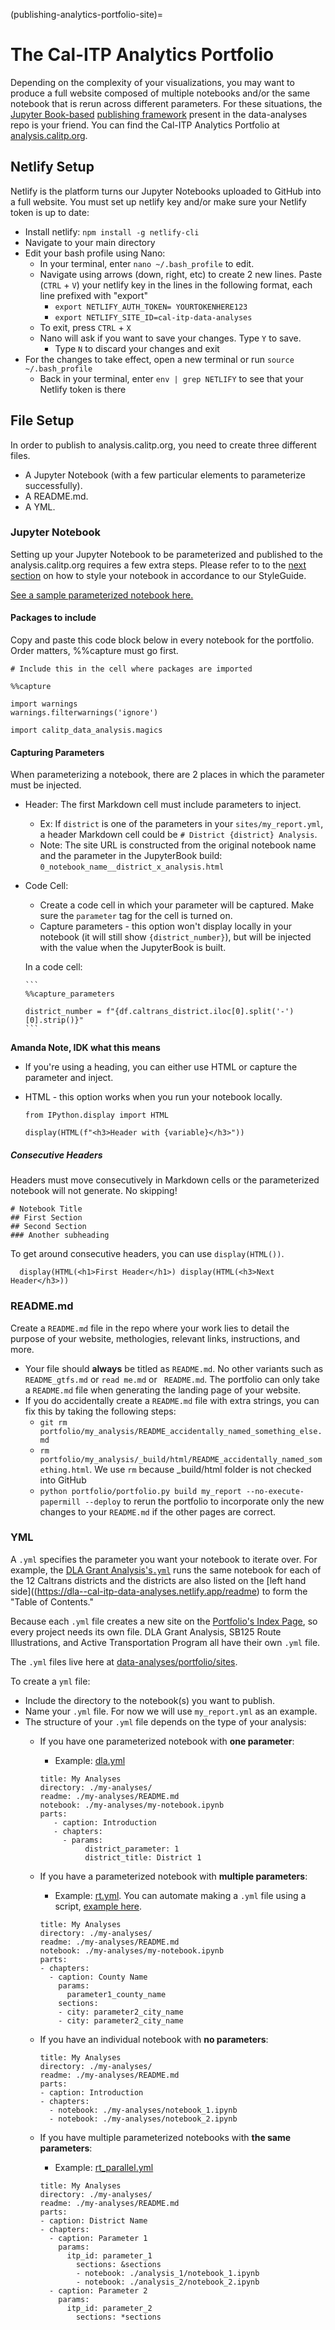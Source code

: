 (publishing-analytics-portfolio-site)=

# The Cal-ITP Analytics Portfolio

Depending on the complexity of your visualizations, you may want to produce
a full website composed of multiple notebooks and/or the same notebook that is rerun across different parameters.
For these situations, the [Jupyter Book-based](https://jupyterbook.org/en/stable/intro.html)
[publishing framework](https://github.com/cal-itp/data-analyses/tree/main/portfolio)
present in the data-analyses repo is your friend. You can find the Cal-ITP Analytics Portfolio at [analysis.calitp.org](https://analysis.calitp.org).

## Netlify Setup

Netlify is the platform turns our Jupyter Notebooks uploaded to GitHub into a full website. You must set up netlify key and/or make sure your Netlify token is up to date:

- Install netlify: `npm install -g netlify-cli`
- Navigate to your main directory
- Edit your bash profile using Nano:
  - In your terminal, enter `nano ~/.bash_profile` to edit.
  - Navigate using arrows (down, right, etc) to create 2 new lines. Paste (`CTRL` + `V`) your netlify key in the lines in the following format, each line prefixed with "export"
    - `export NETLIFY_AUTH_TOKEN= YOURTOKENHERE123`
    - `export NETLIFY_SITE_ID=cal-itp-data-analyses`
  - To exit, press `CTRL` + `X`
  - Nano will ask if you want to save your changes. Type `Y` to save.
    - Type `N` to discard your changes and exit
- For the changes to take effect, open a new terminal or run `source ~/.bash_profile`
  - Back in your terminal, enter `env | grep NETLIFY` to see that your Netlify token is there

## File Setup

In order to publish to analysis.calitp.org, you need to create three different files.

- A Jupyter Notebook (with a few particular elements to parameterize successfully).
- A README.md.
- A YML.

### Jupyter Notebook

Setting up your Jupyter Notebook to be parameterized and published to the analysis.calitp.org requires a few extra steps. Please refer to to the [next section](https://docs.calitp.org/data-infra/publishing/sections/5_notebooks_styling.html) on how to style your notebook in accordance to our StyleGuide.

[See a sample parameterized notebook here.](https://github.com/cal-itp/data-analyses/blob/main/starter_kit/parameterized_notebook.ipynb)

#### Packages to include

Copy and paste this code block below in every notebook for the portfolio. Order matters, %%capture must go first.

```
# Include this in the cell where packages are imported

%%capture

import warnings
warnings.filterwarnings('ignore')

import calitp_data_analysis.magics
```

#### Capturing Parameters

When parameterizing a notebook, there are  2 places in which the parameter must be injected.

- Header:
  The first Markdown cell must include parameters to inject.

  - Ex: If `district` is one of the parameters in your `sites/my_report.yml`, a header Markdown cell could be `# District {district} Analysis`.
  - Note: The site URL is constructed from the original notebook name and the parameter in the JupyterBook build: `0_notebook_name__district_x_analysis.html`

- Code Cell:

  - Create a code cell in which your parameter will be captured. Make sure the `parameter` tag for the cell is turned on.
  - Capture parameters - this option won't display locally in your notebook (it will still show `{district_number}`), but will be injected with the value when the JupyterBook is built.

  In a code cell:

  ````
  ```
  %%capture_parameters

  district_number = f"{df.caltrans_district.iloc[0].split('-')[0].strip()}"
  ```
  ````

<b> Amanda Note, IDK what this means</b>

- If you're using a heading, you can either use HTML or capture the parameter and inject.

- HTML - this option works when you run your notebook locally.

  ```
  from IPython.display import HTML

  display(HTML(f"<h3>Header with {variable}</h3>"))
  ```

##### Consecutive Headers

Headers must move consecutively in Markdown cells or the parameterized notebook will not generate. No skipping!

```
# Notebook Title
## First Section
## Second Section
### Another subheading
```

To get around consecutive headers, you can use `display(HTML())`.

```
  display(HTML(<h1>First Header</h1>) display(HTML(<h3>Next Header</h3>))
```

### README.md

Create a `README.md` file in the repo where your work lies to detail the purpose of your website, methologies, relevant links, instructions, and more.

- Your file should <b>always</b> be titled as `README.md`. No other variants such as `README_gtfs.md` or `read me.md` or ` README.md`. The portfolio can only take a `README.md` file when generating the landing page of your website.
- If you do accidentally create a `README.md` file with extra strings, you can fix this by taking the following steps:
  - `git rm portfolio/my_analysis/README_accidentally_named_something_else.md`
  - `rm portfolio/my_analysis/_build/html/README_accidentally_named_something.html`. We use `rm` because \_build/html folder is not checked into GitHub
  - `python portfolio/portfolio.py build my_report --no-execute-papermill --deploy` to rerun the portfolio to incorporate only the new changes to your `README.md` if the other pages are correct.

### YML

A `.yml` specifies the parameter you want your notebook to iterate over.  For example, the [DLA Grant Analysis's`.yml`](https://github.com/cal-itp/data-analyses/blob/main/portfolio/sites/dla.yml) runs the same notebook for each of the 12 Caltrans districts and the districts are also listed on the \[left hand side\]((https://dla--cal-itp-data-analyses.netlify.app/readme) to form the "Table of Contents."

Because each `.yml` file creates a new site on the [Portfolio's Index Page](https://analysis.calitp.org/), so every project needs its own file. DLA Grant Analysis, SB125 Route Illustrations, and Active Transportation Program all have their own `.yml` file.

The `.yml` files live here at [data-analyses/portfolio/sites](https://github.com/cal-itp/data-analyses/tree/main/portfolio/sites).

To create a `yml` file:

- Include the directory to the notebook(s) you want to publish.
- Name your `.yml` file. For now we will use `my_report.yml` as an example.
- The structure of your `.yml` file depends on the type of your analysis:
  - If you have one parameterized notebook with **one parameter**:

    - Example: [dla.yml](https://github.com/cal-itp/data-analyses/blob/main/portfolio/sites/dla.yml)

    ```
    title: My Analyses
    directory: ./my-analyses/
    readme: ./my-analyses/README.md
    notebook: ./my-analyses/my-notebook.ipynb
    parts:
       - caption: Introduction
       - chapters:
         - params:
              district_parameter: 1
              district_title: District 1
    ```

  - If you have a parameterized notebook with **multiple parameters**:

    - Example: [rt.yml](https://github.com/cal-itp/data-analyses/blob/main/portfolio/sites/rt.yml). You can automate making a `.yml` file using a script, [example here](https://github.com/cal-itp/data-analyses/blob/main/gtfs_digest/deploy_portfolio_yaml.py).

    ```
    title: My Analyses
    directory: ./my-analyses/
    readme: ./my-analyses/README.md
    notebook: ./my-analyses/my-notebook.ipynb
    parts:
    - chapters:
      - caption: County Name
        params:
          parameter1_county_name
        sections:
        - city: parameter2_city_name
        - city: parameter2_city_name
    ```

  - If you have an individual notebook with **no parameters**:

    ```
    title: My Analyses
    directory: ./my-analyses/
    readme: ./my-analyses/README.md
    parts:
    - caption: Introduction
    - chapters:
      - notebook: ./my-analyses/notebook_1.ipynb
      - notebook: ./my-analyses/notebook_2.ipynb
    ```

  - If you have multiple parameterized notebooks with **the same parameters**:

    - Example: [rt_parallel.yml](https://github.com/cal-itp/data-analyses/blob/main/portfolio/rt_parallel.yml)

    ```
    title: My Analyses
    directory: ./my-analyses/
    readme: ./my-analyses/README.md
    parts:
    - caption: District Name
    - chapters:
      - caption: Parameter 1
        params:
          itp_id: parameter_1
            sections: &sections
            - notebook: ./analysis_1/notebook_1.ipynb
            - notebook: ./analysis_2/notebook_2.ipynb
      - caption: Parameter 2
        params:
          itp_id: parameter_2
            sections: *sections
    ```
